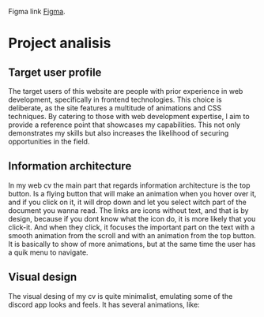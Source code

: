 Figma link [Figma](https://www.figma.com/file/6tSPyoCh2MNAHBG4IOT4ns/Figma-basics?type=design&node-id=1669%3A162202&mode=design&t=hVjjyhXmL5xLWfUw-1).

# Project analisis

## Target user profile

The target users of this website are people with prior experience in web development, specifically in frontend technologies. This choice is deliberate, as the site features a multitude of animations and CSS techniques. By catering to those with web development expertise, I aim to provide a reference point that showcases my capabilities. This not only demonstrates my skills but also increases the likelihood of securing opportunities in the field.


## Information architecture

In my web cv the main part that regards information architecture is the top button. Is a flying button that will make an animation when you hover over it, and if you click on it, it will drop down and let you select witch part of the document you wanna read. The links are icons without text, and that is by design, because if you dont know what the icon do, it is more likely that you click-it. And when they click, it focuses the important part on the text with a smooth animation from the scroll and with an animation from the top button. It is basically to show of more animations, but at the same time the user has a quik menu to navigate.

## Visual design

The visual desing of my cv is quite minimalist, emulating some of the discord app looks and feels. 
It has several animations, like: 
